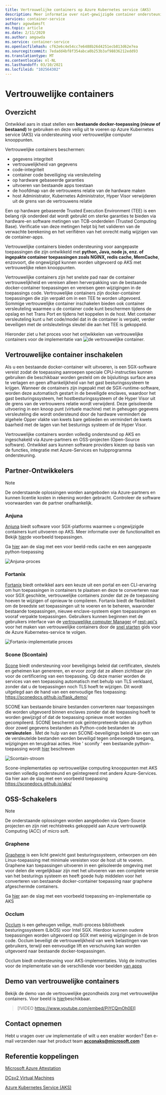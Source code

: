 ```yaml
---
title: Vertrouwelijke containers op Azure Kubernetes service (AKS)
description: Meer informatie over niet-gewijzigde container ondersteuning op vertrouwelijke containers.
services: container-service
author: agowdamsft
ms.topic: article
ms.date: 2/11/2020
ms.author: amgowda
ms.service: container-service
ms.openlocfilehash: cf62e6c4e54cc7e6488b26d4251ecb813d62e7ea
ms.sourcegitcommit: 7edadd4bf8f354abca0b253b3af98836212edd93
ms.translationtype: MT
ms.contentlocale: nl-NL
ms.lasthandoff: 03/10/2021
ms.locfileid: "102564302"
---
```

# <a name="confidential-containers"></a>Vertrouwelijke containers

## <a name="overview"></a>Overzicht

Ontwikkel aars in staat stellen een **bestaande docker-toepassing (nieuw of bestaand)** te gebruiken en deze veilig uit te voeren op Azure Kubernetes service (AKS) via ondersteuning voor vertrouwelijke computer knooppunten.

Vertrouwelijke containers beschermen:

- gegevens integriteit 
- vertrouwelijkheid van gegevens
- code-integriteit
- container code beveiliging via versleuteling
- op hardware gebaseerde garanties
- uitvoeren van bestaande apps toestaan
- de hoofdmap van de vertrouwens relatie van de hardware maken
- host Administrator, Kubernetes Administrator, Hyper Visor verwijderen uit de grens van de vertrouwens relatie

Een op hardware gebaseerde Trusted Execution Environment (TEE) is een belang rijk onderdeel dat wordt gebruikt om sterke garanties te bieden via hardware-en software metingen van TCB-onderdelen (Trusted Computing Base). Verificatie van deze metingen helpt bij het valideren van de verwachte berekening en het verifiëren van het onrecht matig wijzigen van de container-apps.

Vertrouwelijke containers bieden ondersteuning voor aangepaste toepassingen die zijn ontwikkeld met **python, Java, node js, enz. of ingepakte container toepassingen zoals NGINX, redis cache, MemCache**, enzovoort, die ongewijzigd kunnen worden uitgevoerd op AKS met vertrouwelijke reken knooppunten.

Vertrouwelijke containers zijn het snelste pad naar de container vertrouwelijkheid en vereisen alleen herverpakking van de bestaande docker-container toepassingen en vereisen geen wijzigingen in de toepassings code. Vertrouwelijke containers zijn docker-container toepassingen die zijn verpakt om in een TEE te worden uitgevoerd. Sommige vertrouwelijke container inschakelen bieden ook container versleuteling waarmee u de container code kunt beschermen tijdens de opslag en het Trans Port en tijdens het koppelen in de host. Met container versleuteling kunt u het code/model dat in de container is verpakt, verder beveiligen met de ontsleutelings sleutel die aan het TEE is gekoppeld.

Hieronder ziet u het proces voor het ontwikkelen van vertrouwelijke containers voor de implementatie van ![ de vertrouwelijke container.](./media/confidential-containers/how-to-confidential-container.png)

## <a name="confidential-container-enablers"></a>Vertrouwelijke container inschakelen
Als u een bestaande docker-container wilt uitvoeren, is een SGX-software vereist zodat de toepassing aanroepen speciale CPU-instructies kunnen gebruiken die beschikbaar worden gesteld om de bijsluitings surface area te verlagen en geen afhankelijkheid van het gast besturingssysteem te krijgen. Wanneer de containers zijn ingepakt met de SGX-runtime-software, worden deze automatisch gestart in de beveiligde enclaves, waardoor het gast besturingssysteem, het hostbesturingssysteem of de Hyper Visor uit de grens van de vertrouwens relatie wordt verwijderd. Deze geïsoleerde uitvoering in een knoop punt (virtuele machine) met in geheugen gegevens versleuteling die wordt ondersteund door de hardware vermindert de algehele Opper vlakte van kwets bare gebieden en vermindert de kwets baarheid met de lagen van het besturings systeem of de Hyper Visor.

Vertrouwelijke containers worden volledig ondersteund op AKS en ingeschakeld via Azure-partners en OSS-projecten (Open-Source software). Ontwikkel aars kunnen software providers kiezen op basis van de functies, integratie met Azure-Services en hulpprogramma ondersteuning.

## <a name="partner-enablers"></a>Partner-Ontwikkelers
> [!NOTE]
> De onderstaande oplossingen worden aangeboden via Azure-partners en kunnen licentie kosten in rekening worden gebracht. Controleer de software voorwaarden van de partner onafhankelijk. 

### <a name="anjuna"></a>Anjuna

[Anjuna](https://www.anjuna.io/) biedt software voor SGX-platforms waarmee u ongewijzigde containers kunt uitvoeren op AKS. Meer informatie over de functionaliteit en Bekijk [hier](https://www.anjuna.io/microsoft-azure-confidential-computing-aks-lp)de voorbeeld toepassingen.

Ga [hier](https://www.anjuna.io/microsoft-azure-confidential-computing-aks-lp) aan de slag met een voor beeld-redis cache en een aangepaste python-toepassing

![Anjuna-proces](./media/confidential-containers/anjuna-process-flow.png)

### <a name="fortanix"></a>Fortanix

[Fortanix](https://www.fortanix.com/) biedt ontwikkel aars een keuze uit een portal en een CLI-ervaring om hun toepassingen in containers te plaatsen en deze te converteren naar voor SGX geschikte, vertrouwelijke containers zonder dat ze de toepassing hoeven te wijzigen of opnieuw te compileren. Fortanix biedt de flexibiliteit om de breedste set toepassingen uit te voeren en te beheren, waaronder bestaande toepassingen, nieuwe enclave-systeem eigen toepassingen en vooraf verpakte toepassingen. Gebruikers kunnen beginnen met de gebruikers interface van de [vertrouwelijke computer Manager](https://em.fortanix.com/) of [rest-api's](https://www.fortanix.com/api/em/) voor het maken van vertrouwelijke containers door de [snel starten](https://support.fortanix.com/hc/en-us/articles/360049658291-Fortanix-Confidential-Container-on-Azure-Kubernetes-Service) gids voor de Azure Kubernetes-service te volgen.

![Fortanix-implementatie proces](./media/confidential-containers/fortanix-confidential-containers-flow.png)

### <a name="scone-scontain"></a>Scone (Scontain)

[Scone](https://scontain.com/index.html?lang=en) biedt ondersteuning voor beveiligings beleid dat certificaten, sleutels en geheimen kan genereren, en ervoor zorgt dat ze alleen zichtbaar zijn voor de certificering van een toepassing. Op deze manier worden de services van een toepassing automatisch met behulp van TLS verklaard, zonder dat u de toepassingen noch TLS hoeft te wijzigen. Dit wordt uitgelegd aan de hand van een eenvoudige fles toepassing: https://sconedocs.github.io/flask_demo/  

SCONE kan bestaande binaire bestanden converteren naar toepassingen die worden uitgevoerd binnen enclaves zonder dat de toepassing hoeft te worden gewijzigd of dat de toepassing opnieuw moet worden gecompileerd. SCONE beschermt ook geïnterpreteerde talen als python door zowel gegevens bestanden als Python-code bestanden te **versleutelen** . Met de hulp van een SCONE-beveiligings beleid kan een van de versleutelde bestanden worden beveiligd tegen onbevoegde toegang, wijzigingen en terugdraai acties. Hoe ' sconify ' een bestaande python-toepassing wordt [hier](https://sconedocs.github.io/sconify_image/) beschreven

![Scontain-stroom](./media/confidential-containers/scone-workflow.png)

Scone-implementaties op vertrouwelijke computing knooppunten met AKS worden volledig ondersteund en geïntegreerd met andere Azure-Services. Ga hier aan de slag met een voorbeeld toepassing https://sconedocs.github.io/aks/


## <a name="oss-enablers"></a>OSS-Schakelers 
> [!NOTE]
> De onderstaande oplossingen worden aangeboden via Open-Source projecten en zijn niet rechtstreeks gekoppeld aan Azure vertrouwelijk Computing (ACC) of micro soft.  

### <a name="graphene"></a>Graphene

[Graphene](https://grapheneproject.io/) is een licht gewicht gast besturingssysteem, ontworpen om één Linux-toepassing met minimale vereisten voor de host uit te voeren. Graphene kan toepassingen uitvoeren in een geïsoleerde omgeving met voor delen die vergelijkbaar zijn met het uitvoeren van een complete versie van het besturings systeem en heeft goede hulp middelen voor het converteren van bestaande docker-container toepassing naar graphene afgeschermde containers.

Ga [hier](https://graphene.readthedocs.io/en/latest/cloud-deployment.html#azure-kubernetes-service-aks) aan de slag met een voorbeeld toepassing en-implementatie op AKS

### <a name="occlum"></a>Occlum
[Occlum](https://occlum.io/) is een geheugen veilige, multi-process bibliotheek besturingssysteem (LibOS) voor Intel SGX. Hierdoor kunnen oudere toepassingen worden uitgevoerd op SGX met weinig wijzigingen in de bron code. Occlum beveiligt de vertrouwelijkheid van werk belastingen van gebruikers, terwijl een eenvoudige lift en verschuiving kan worden uitgevoerd naar bestaande docker-toepassingen.

Occlum biedt ondersteuning voor AKS-implementaties. Volg de instructies voor de implementatie van de verschillende voor beelden [van apps](https://github.com/occlum/occlum/blob/master/docs/azure_aks_deployment_guide.md)


## <a name="confidential-containers-demo"></a>Demo van vertrouwelijke containers
Bekijk de demo van de vertrouwelijke gezondheids zorg met vertrouwelijke containers. Voor beeld is [hier](/azure/architecture/example-scenario/confidential/healthcare-inference)beschikbaar. 

> [!VIDEO https://www.youtube.com/embed/PiYCQmOh0EI]


## <a name="get-in-touch"></a>Contact opnemen

Hebt u vragen over uw implementatie of wilt u een enabler worden? Een e-mail verzenden naar het product team **acconaks@microsoft.com**

## <a name="reference-links"></a>Referentie koppelingen

[Microsoft Azure Attestation](../attestation/overview.md)

[DCsv2 Virtual Machines](virtual-machine-solutions.md)

[Azure Kubernetes Service (AKS)](../aks/intro-kubernetes.md)